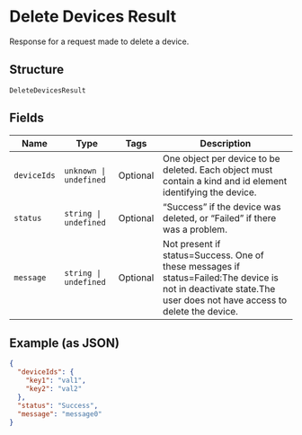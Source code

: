 
# Delete Devices Result

Response for a request made to delete a device.

## Structure

`DeleteDevicesResult`

## Fields

| Name | Type | Tags | Description |
|  --- | --- | --- | --- |
| `deviceIds` | `unknown \| undefined` | Optional | One object per device to be deleted. Each object must contain a kind and id element identifying the device. |
| `status` | `string \| undefined` | Optional | “Success” if the device was deleted, or “Failed” if there was a problem. |
| `message` | `string \| undefined` | Optional | Not present if status=Success. One of these messages if status=Failed:The device is not in deactivate state.The user does not have access to delete the device. |

## Example (as JSON)

```json
{
  "deviceIds": {
    "key1": "val1",
    "key2": "val2"
  },
  "status": "Success",
  "message": "message0"
}
```

